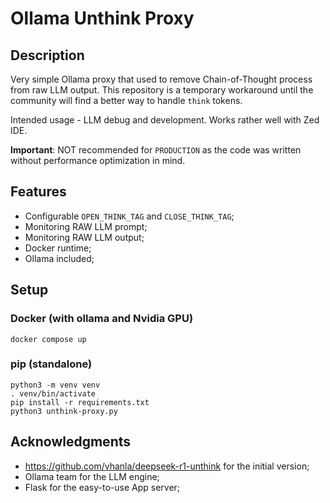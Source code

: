 # Ollama Unthink Proxy

## Description

Very simple Ollama proxy that used to remove Chain-of-Thought process from
raw LLM output. This repository is a temporary workaround until the community
will find a better way to handle `think` tokens.

Intended usage - LLM debug and development. Works rather well with Zed IDE.

**Important**: NOT recommended for `PRODUCTION` as the code was written without
performance optimization in mind.

## Features

- Configurable `OPEN_THINK_TAG` and `CLOSE_THINK_TAG`;
- Monitoring RAW LLM prompt;
- Monitoring RAW LLM output;
- Docker runtime;
- Ollama included;

## Setup

### Docker (with ollama and Nvidia GPU)

```
docker compose up
```

### pip (standalone)

```
python3 -m venv venv
. venv/bin/activate
pip install -r requirements.txt
python3 unthink-proxy.py
```

## Acknowledgments

- https://github.com/vhanla/deepseek-r1-unthink for the initial version;
- Ollama team for the LLM engine;
- Flask for the easy-to-use App server;
